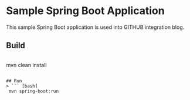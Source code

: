 # Sample Spring Boot Application

This sample Spring Boot application is used into GITHUB integration blog.

## Build
> ``` [bash]
  mvn clean install
 ```

## Run
> ``` [bash]
  mvn spring-boot:run
 ```
